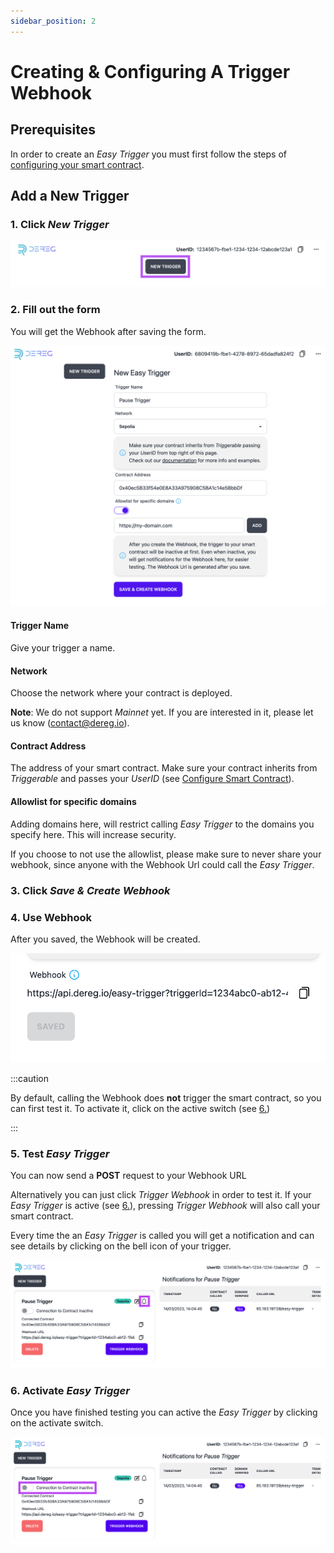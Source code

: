 ```yaml
---
sidebar_position: 2
---
```


# Creating & Configuring A Trigger Webhook

## Prerequisites

In order to create an _Easy Trigger_ you must first follow the steps of [configuring your smart contract](/).

## Add a New Trigger

### 1. Click _New Trigger_

![Obtain UserID](/screenshots/click_new_trigger.png)

### 2. Fill out the form

You will get the Webhook after saving the form.

![New Trigger](/screenshots/new_trigger_form.png)

#### Trigger Name

Give your trigger a name.

#### Network

Choose the network where your contract is deployed.

**Note**: We do not support _Mainnet_ yet. If you are interested in it, please let us know (contact@dereg.io).

#### Contract Address

The address of your smart contract. Make sure your contract inherits from _Triggerable_ and passes your _UserID_ (see [Configure Smart Contract](/)).

#### Allowlist for specific domains

Adding domains here, will restrict calling _Easy Trigger_ to the domains you specify here. This will increase security.

If you choose to not use the allowlist, please make sure to never share your webhook, since anyone with the
Webhook Url could call the _Easy Trigger_.

### 3. Click _Save & Create Webhook_

### 4. Use Webhook

After you saved, the Webhook will be created.

![Saved Webhook](/screenshots/webhook_created.png)

:::caution

By default, calling the Webhook does **not** trigger the smart contract, so you can first test it. To activate it, click on the active switch (see [6.](#6-activate-easy-trigger))

:::

### 5. Test _Easy Trigger_

You can now send a **POST** request to your Webhook URL

Alternatively you can just click _Trigger Webhook_ in order to test it.
If your _Easy Trigger_ is active (see [6.](#6-activate-easy-trigger)),
pressing _Trigger Webhook_ will also call your smart contract.

Every time the an _Easy Trigger_ is called you will get a notification and can see details by clicking on the bell icon of your trigger.

![Trigger Notifications](/screenshots/test_trigger_bell.png)

### 6. Activate _Easy Trigger_

Once you have finished testing you can active the _Easy Trigger_ by clicking on the activate switch.

![Activate Trigger](/screenshots/activate_trigger.png)
